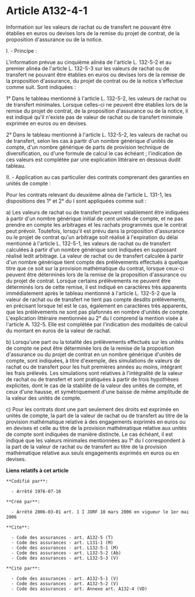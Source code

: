 # Article A132-4-1

Information sur les valeurs de rachat ou de transfert ne pouvant être établies en euros ou devises lors de la remise du
projet de contrat, de la proposition d'assurance ou de la notice.

I. - Principe :

L'information prévue au cinquième alinéa de l'article L. 132-5-2 et au premier alinéa de l'article L. 132-5-3 sur les valeurs
de rachat ou de transfert ne pouvant être établies en euros ou devises lors de la remise de la proposition d'assurance, du
projet de contrat ou de la notice s'effectue comme suit. Sont indiquées :

1° Dans le tableau mentionné à l'article L. 132-5-2, les valeurs de rachat ou de transfert minimales. Lorsque celles-ci ne
peuvent être établies lors de la remise du projet de contrat, de la proposition d'assurance ou de la notice, il est indiqué
qu'il n'existe pas de valeur de rachat ou de transfert minimale exprimée en euros ou en devises.

2° Dans le tableau mentionné à l'article L. 132-5-2, les valeurs de rachat ou de transfert, selon les cas à partir d'un
nombre générique d'unités de compte, d'un nombre générique de parts de provision technique de diversification, ou d'une
formule de calcul le cas échéant ; l'indication de ces valeurs est complétée par une explication littéraire en dessous dudit
tableau.

II. - Application au cas particulier des contrats comprenant des garanties en unités de compte :

Pour les contrats relevant du deuxième alinéa de l'article L. 131-1, les dispositions des 1° et 2° du I sont appliquées comme
suit :

a) Les valeurs de rachat ou de transfert peuvent valablement être indiquées à partir d'un nombre générique initial de cent
unités de compte, et ne pas prendre en compte les arbitrages et les rachats programmés que le contrat peut prévoir.
Toutefois, lorsqu'il est prévu dans la proposition d'assurance ou le projet de contrat qu'un arbitrage soit réalisé à
l'expiration du délai mentionné à l'article L. 132-5-1, les valeurs de rachat ou de transfert calculées à partir d'un nombre
générique sont indiquées en supposant réalisé ledit arbitrage. La valeur de rachat ou de transfert calculée à partir d'un
nombre générique tient compte des prélèvements effectués à quelque titre que ce soit sur la provision mathématique du
contrat, lorsque ceux-ci peuvent être déterminés lors de la remise de la proposition d'assurance ou du projet de contrat.
Lorsque certains prélèvements ne peuvent être déterminés lors de cette remise, il est indiqué en caractères très apparents
immédiatement après le tableau mentionné à l'article L. 132-5-2 que la valeur de rachat ou de transfert ne tient pas compte
desdits prélèvements, en précisant lorsque tel est le cas, également en caractères très apparents, que les prélèvements ne
sont pas plafonnés en nombre d'unités de compte. L'explication littéraire mentionnée au 2° du I comprend la mention visée à
l'article A. 132-5. Elle est complétée par l'indication des modalités de calcul du montant en euros de la valeur de rachat.

b) Lorsqu'une part ou la totalité des prélèvements effectués sur les unités de compte ne peut être déterminée lors de la
remise de la proposition d'assurance ou du projet de contrat en un nombre générique d'unités de compte, sont indiquées, à
titre d'exemple, des simulations de valeurs de rachat ou de transfert pour les huit premières années au moins, intégrant les
frais prélevés. Les simulations sont relatives à l'intégralité de la valeur de rachat ou de transfert et sont pratiquées à
partir de trois hypothèses explicites, dont le cas de la stabilité de la valeur des unités de compte, et ceux d'une hausse,
et symétriquement d'une baisse de même amplitude de la valeur des unités de compte.

c) Pour les contrats dont une part seulement des droits est exprimée en unités de compte, la part de la valeur de rachat ou
de transfert au titre de la provision mathématique relative à des engagements exprimés en euros ou en devises et celle au
titre de la provision mathématique relative aux unités de compte sont indiquées de manière distincte. Le cas échéant, il est
indiqué que les valeurs minimales mentionnées au 1° du I correspondent à la part de la valeur de rachat ou de transfert au
titre de la provision mathématique relative aux seuls engagements exprimés en euros ou en devises.

**Liens relatifs à cet article**

	**Codifié par**:

	  - Arrêté 1976-07-16

	**Créé par**:

	  - Arrêté 2006-03-01 art. 1 I JORF 10 mars 2006 en vigueur le 1er mai 2006

	**Cite**:

	  - Code des assurances - art. A132-5 (T)
	  - Code des assurances - art. L131-1 (M)
	  - Code des assurances - art. L132-5-1 (M)
	  - Code des assurances - art. L132-5-2 (Ab)
	  - Code des assurances - art. L132-5-3 (V)

	**Cité par**:

	  - Code des assurances - art. A132-5-1 (V)
	  - Code des assurances - art. A132-5-2 (V)
	  - Code des assurances - art. Annexe art. A132-4 (VD)
